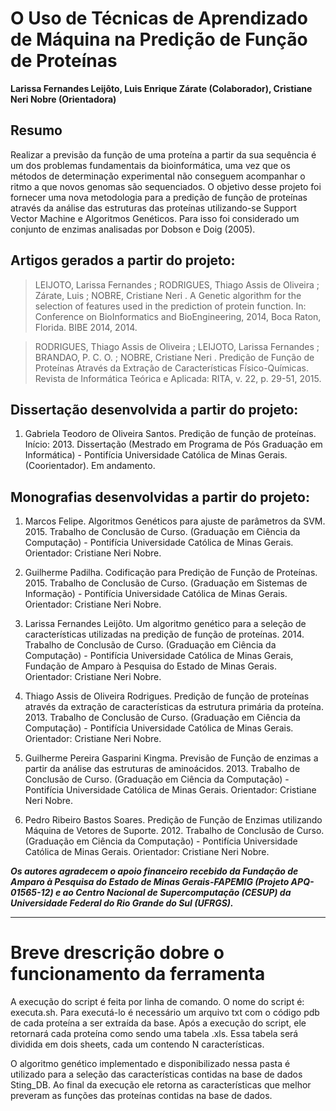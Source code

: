 # O Uso de Técnicas de Aprendizado de Máquina na Predição de Função de Proteínas 

**Larissa Fernandes Leijôto, Luis Enrique Zárate (Colaborador), Cristiane Neri Nobre (Orientadora)**

## Resumo 
Realizar a previsão da função de uma proteína a partir da sua sequência é um dos problemas fundamentais da bioinformática, uma vez que os métodos de determinação experimental não conseguem  acompanhar  o  ritmo  a  que  novos  genomas  são  sequenciados.  O  objetivo  desse projeto foi fornecer uma nova metodologia para a predição de função de proteínas através da análise das estruturas das proteínas utilizando-se  Support  Vector Machine  e  Algoritmos  Genéticos.  Para  isso  foi considerado um  conjunto  de  enzimas  analisadas  por  Dobson  e  Doig (2005).



## Artigos gerados a partir do projeto:
> LEIJOTO, Larissa Fernandes ; RODRIGUES, Thiago Assis de Oliveira ; Zárate, Luis ; NOBRE, Cristiane Neri . A Genetic algorithm for the selection of features used in the prediction of protein function. In: Conference on BioInformatics and BioEngineering, 2014, Boca Raton, Florida. BIBE 2014, 2014.

> RODRIGUES, Thiago Assis de Oliveira ; LEIJOTO, Larissa Fernandes ; BRANDAO, P. C. O. ; NOBRE, Cristiane Neri . Predição de Função de Proteínas Através da Extração de Características Físico-Químicas. Revista de Informática Teórica e Aplicada: RITA, v. 22, p. 29-51, 2015. 

## Dissertação desenvolvida a partir do projeto:
1. Gabriela Teodoro de Oliveira Santos. Predição de função de proteínas. Início: 2013. Dissertação (Mestrado em Programa de Pós Graduação em Informática) - Pontifícia Universidade Católica de Minas Gerais. (Coorientador). Em andamento.

## Monografias desenvolvidas a partir do projeto:

1. Marcos Felipe. Algoritmos Genéticos para ajuste de parâmetros da SVM. 2015. Trabalho de Conclusão de Curso. (Graduação em Ciência da Computação) - Pontifícia Universidade Católica de Minas Gerais. Orientador: Cristiane Neri Nobre.

2. Guilherme Padilha. Codificação para Predição de Função de Proteínas. 2015. Trabalho de Conclusão de Curso. (Graduação em Sistemas de Informação) - Pontifícia Universidade Católica de Minas Gerais. Orientador: Cristiane Neri Nobre.

3. Larissa Fernandes Leijôto. Um algoritmo genético para a seleção de características utilizadas na predição de função de proteínas. 2014. Trabalho de Conclusão de Curso. (Graduação em Ciência da Computação) - Pontifícia Universidade Católica de Minas Gerais, Fundação de Amparo à Pesquisa do Estado de Minas Gerais. Orientador: Cristiane Neri Nobre.

4. Thiago Assis de Oliveira Rodrigues. Predição de função de proteínas através da extração de características da estrutura primária da proteína. 2013. Trabalho de Conclusão de Curso. (Graduação em Ciência da Computação) - Pontifícia Universidade Católica de Minas Gerais. Orientador: Cristiane Neri Nobre. 

5. Guilherme Pereira Gasparini Kingma. Previsão de Função de enzimas a partir da análise das estruturas de aminoácidos. 2013. Trabalho de Conclusão de Curso. (Graduação em Ciência da Computação) - Pontifícia Universidade Católica de Minas Gerais. Orientador: Cristiane Neri Nobre. 

6. Pedro Ribeiro Bastos Soares. Predição de Função de Enzimas utilizando Máquina de Vetores de Suporte. 2012. Trabalho de Conclusão de Curso. (Graduação em Ciência da Computação) - Pontifícia Universidade Católica de Minas Gerais. Orientador: Cristiane Neri Nobre. 

***Os autores agradecem o apoio financeiro recebido da Fundação de Amparo à Pesquisa do Estado de Minas Gerais-FAPEMIG (Projeto APQ-01565-12) e ao Centro Nacional de Supercomputação (CESUP) da Universidade Federal do Rio Grande do Sul (UFRGS).***

___________________________________________________________________________________________________________________

# Breve drescrição dobre o funcionamento da ferramenta

A execução do script é feita por linha de comando. O nome do script é: executa.sh. Para executá-lo é necessário um arquivo txt com o código pdb de cada proteína a ser extraída da base.
Após a execução do script, ele retornará cada proteína como sendo uma tabela .xls. Essa tabela será dividida em dois sheets, cada um contendo N características.

O algoritmo genético implementado e disponibilizado nessa pasta é utilizado para a seleção das características contidas na base de dados Sting_DB. Ao final da execução ele retorna as características que melhor preveram as funções das proteínas contidas na base de dados.
